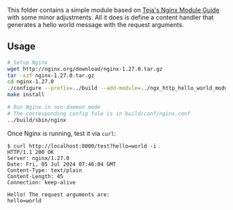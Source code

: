 This folder contains a simple module based on [Teja's Nginx Module Guide](https://tejgop.github.io/nginx-module-guide) with some minor adjustments. All it does is define a content handler that generates a hello world message with the request arguments.

## Usage

```bash
# Setup Nginx
wget http://nginx.org/download/nginx-1.27.0.tar.gz
tar -xzf nginx-1.27.0.tar.gz
cd nginx-1.27.0
./configure --prefix=../build --add-module=../ngx_http_hello_world_module 
make install

# Run Nginx in non-daemon mode
# The corresponding config fule is in build/conf/nginx.conf
../build/sbin/nginx
```

Once Nginx is running, test it via `curl`:

```
$ curl http://localhost:8000/test?hello=world -i
HTTP/1.1 200 OK
Server: nginx/1.27.0
Date: Fri, 05 Jul 2024 07:46:04 GMT
Content-Type: text/plain
Content-Length: 45
Connection: keep-alive

Hello! The request arguments are:
hello=world
```
